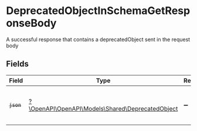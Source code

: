 # DeprecatedObjectInSchemaGetResponseBody

A successful response that contains a deprecatedObject sent in the request body


## Fields

| Field                                                                                       | Type                                                                                        | Required                                                                                    | Description                                                                                 |
| ------------------------------------------------------------------------------------------- | ------------------------------------------------------------------------------------------- | ------------------------------------------------------------------------------------------- | ------------------------------------------------------------------------------------------- |
| ~~`json`~~                                                                                  | [?\OpenAPI\OpenAPI\Models\Shared\DeprecatedObject](../../Models/Shared/DeprecatedObject.md) | :heavy_minus_sign:                                                                          | : warning: ** DEPRECATED **: This object is deprecated.                                     |